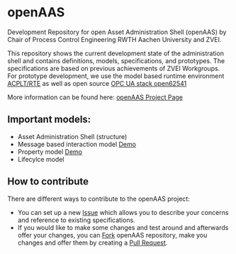 # openAAS
Development Repository for open Asset Administration Shell (openAAS) by Chair of Process Control Engineering RWTH Aachen University and ZVEI.

This repository shows the current development state of the administration shell and contains definitions, models, specifications, and prototypes. The specifications are based on previous achievements of ZVEI Workgroups.
For prototype development, we use the model based runtime environment [ACPLT/RTE](https://github.com/acplt/rte) as well as open source [OPC UA stack open62541](https://github.com/open62541/open62541) 

More information can be found here: [openAAS Project Page](http://acplt.github.io/openAAS/)

## Important models:
- Asset Administration Shell (structure)
- Message based interaction model [Demo](https://github.com/acplt/openAAS_PropertyDemo/)
- Property model [Demo](https://github.com/acplt/openAAS_PropertyDemo/)
- Lifecylce model 

## How to contribute
There are different ways to contribute to the openAAS project:
- You can set up a new [Issue]( https://github.com/acplt/openAAS/issues) which allows you to describe your concerns and reference to existing specifications.
- If you would like to make some changes and test around and afterwards offer your changes, you can [Fork]( https://help.github.com/articles/fork-a-repo/) openAAS repository, make you changes and offer them by creating a [Pull Request]( https://help.github.com/articles/creating-a-pull-request/).



